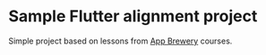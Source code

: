 # Sample Flutter alignment project

Simple project based on lessons from [App Brewery](https://www.appbrewery.co/) courses.
